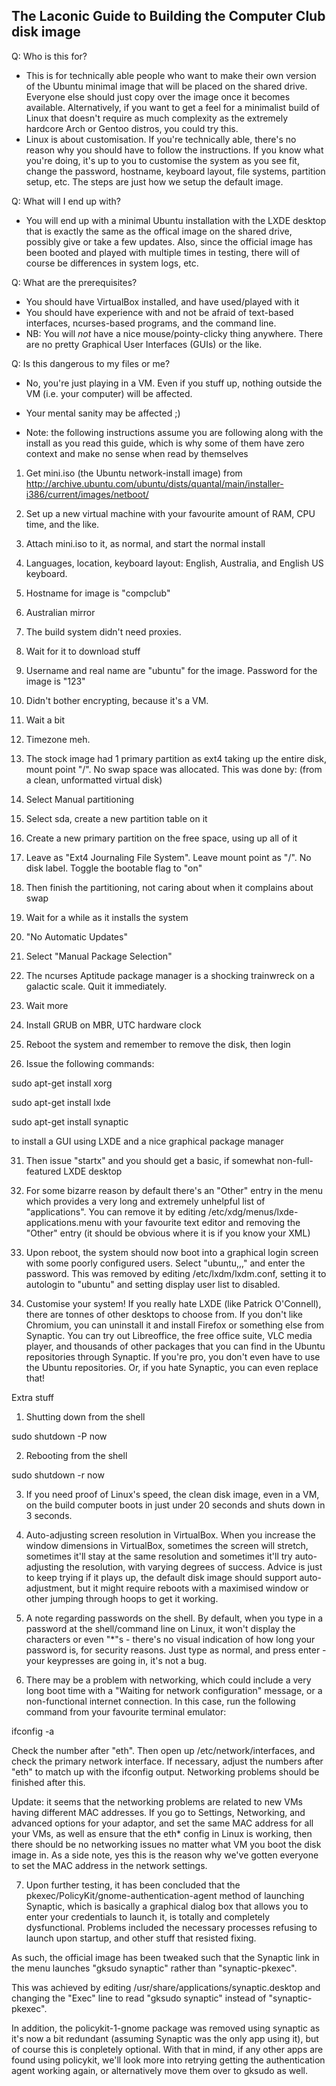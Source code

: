 ## The Laconic Guide to Building the Computer Club disk image ##

Q: Who is this for?

- This is for technically able people who want to make their own version of the Ubuntu minimal image that will be placed on the shared drive. Everyone else should just copy over the image once it becomes available. Alternatively, if you want to get a feel for a minimalist build of Linux that doesn't require as much complexity as the extremely hardcore Arch or Gentoo distros, you could try this.
- Linux is about customisation. If you're technically able, there's no reason why you should have to follow the instructions. If you know what you're doing, it's up to you to customise the system as you see fit, change the password, hostname, keyboard layout, file systems, partition setup, etc. The steps are just how we setup the default image.

Q: What will I end up with?

- You will end up with a minimal Ubuntu installation with the LXDE desktop that is exactly the same as the offical image on the shared drive, possibly give or take a few updates. Also, since the official image has been booted and played with multiple times in testing, there will of course be differences in system logs, etc.

Q: What are the prerequisites?

- You should have VirtualBox installed, and have used/played with it
- You should have experience with and not be afraid of text-based interfaces, ncurses-based programs, and the command line.
- NB: You will *not* have a nice mouse/pointy-clicky thing anywhere. There are no pretty Graphical User Interfaces (GUIs) or the like.

Q: Is this dangerous to my files or me?

- No, you're just playing in a VM. Even if you stuff up, nothing outside the VM (i.e. your computer) will be affected.
- Your mental sanity may be affected ;)

- Note: the following instructions assume you are following along with the install as you read this guide, which is why some of them have zero context and make no sense when read by themselves

1) Get mini.iso (the Ubuntu network-install image) from http://archive.ubuntu.com/ubuntu/dists/quantal/main/installer-i386/current/images/netboot/

2) Set up a new virtual machine with your favourite amount of RAM, CPU time, and the like.

3) Attach mini.iso to it, as normal, and start the normal install

4) Languages, location, keyboard layout: English, Australia, and English US keyboard.

5) Hostname for image is "compclub"

6) Australian mirror

7) The build system didn't need proxies.

8) Wait for it to download stuff

9) Username and real name are "ubuntu" for the image. Password for the image is "123"

10) Didn't bother encrypting, because it's a VM.

11) Wait a bit

12) Timezone meh.

13) The stock image had 1 primary partition as ext4 taking up the entire disk, mount point "/". No swap space was allocated. This was done by: (from a clean, unformatted virtual disk)

14) Select Manual partitioning

15) Select sda, create a new partition table on it

16) Create a new primary partition on the free space, using up all of it

17) Leave as "Ext4 Journaling File System". Leave mount point as "/". No disk label. Toggle the bootable flag to "on"

18) Then finish the partitioning, not caring about when it complains about swap

19) Wait for a while as it installs the system

20) "No Automatic Updates"

21) Select "Manual Package Selection"

22) The ncurses Aptitude package manager is a shocking trainwreck on a galactic scale. Quit it immediately.

23) Wait more

24) Install GRUB on MBR, UTC hardware clock

25) Reboot the system and remember to remove the disk, then login

26) Issue the following commands:

sudo apt-get install xorg

sudo apt-get install lxde

sudo apt-get install synaptic

to install a GUI using LXDE and a nice graphical package manager

31) Then issue "startx" and you should get a basic, if somewhat non-full-featured LXDE desktop

32) For some bizarre reason by default there's an "Other" entry in the menu which provides a very long and extremely unhelpful list of "applications". You can remove it by editing /etc/xdg/menus/lxde-applications.menu with your favourite text editor and removing the "Other" entry (it should be obvious where it is if you know your XML)

33) Upon reboot, the system should now boot into a graphical login screen with some poorly configured users. Select "ubuntu,,," and enter the password. This was removed by editing /etc/lxdm/lxdm.conf, setting it to autologin to "ubuntu" and setting display user list to disabled.

33) Customise your system! If you really hate LXDE (like Patrick O'Connell), there are tonnes of other desktops to choose from. If you don't like Chromium, you can uninstall it and install Firefox or something else from Synaptic. You can try out Libreoffice, the free office suite, VLC media player, and thousands of other packages that you can find in the Ubuntu repositories through Synaptic. If you're pro, you don't even have to use the Ubuntu repositories. Or, if you hate Synaptic, you can even replace that!

Extra stuff

1) Shutting down from the shell

sudo shutdown -P now

2) Rebooting from the shell

sudo shutdown -r now

3) If you need proof of Linux's speed, the clean disk image, even in a VM, on the build computer boots in just under 20 seconds and shuts down in 3 seconds.

4) Auto-adjusting screen resolution in VirtualBox. When you increase the window dimensions in VirtualBox, sometimes the screen will stretch, sometimes it'll stay at the same resolution and sometimes it'll try auto-adjusting the resolution, with varying degrees of success. Advice is just to keep trying if it plays up, the default disk image should support auto-adjustment, but it might require reboots with a maximised window or other jumping through hoops to get it working.

5) A note regarding passwords on the shell. By default, when you type in a password at the shell/command line on Linux, it won't display the characters or even "*"s - there's no visual indication of how long your password is, for security reasons. Just type as normal, and press enter - your keypresses are going in, it's not a bug.

6) There may be a problem with networking, which could include a very long boot time with a "Waiting for network configuration" message, or a non-functional internet connection. In this case, run the following command from your favourite terminal emulator:

ifconfig -a

Check the number after "eth". Then open up /etc/network/interfaces, and check the primary network interface. If necessary, adjust the numbers after "eth" to match up with the ifconfig output. Networking problems should be finished after this.

Update: it seems that the networking problems are related to new VMs having different MAC addresses. If you go to Settings, Networking, and advanced options for your adaptor, and set the same MAC address for all your VMs, as well as ensure that the eth* config in Linux is working, then there should be no networking issues no matter what VM you boot the disk image in. As a side note, yes this is the reason why we've gotten everyone to set the MAC address in the network settings.

7) Upon further testing, it has been concluded that the pkexec/PolicyKit/gnome-authentication-agent method of launching Synaptic, which is basically a graphical dialog box that allows you to enter your credentials to launch it, is totally and completely dysfunctional. Problems included the necessary processes refusing to launch upon startup, and other stuff that resisted fixing.

As such, the official image has been tweaked such that the Synaptic link in the menu launches "gksudo synaptic" rather than "synaptic-pkexec".

This was achieved by editing /usr/share/applications/synaptic.desktop and changing the "Exec" line to read "gksudo synaptic" instead of "synaptic-pkexec".

In addition, the policykit-1-gnome package was removed using synaptic as it's now a bit redundant (assuming Synaptic was the only app using it), but of course this is conpletely optional. With that in mind, if any other apps are found using policykit, we'll look more into retrying getting the authentication agent working again, or alternatively move them over to gksudo as well.
